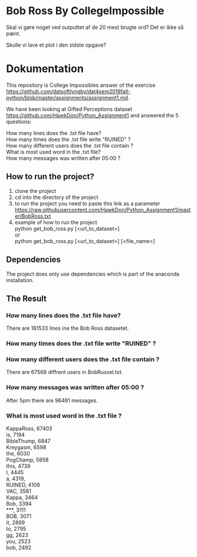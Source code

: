 # Bob Ross By CollegeImpossible

Skal vi gøre noget ved outputtet af de 20 mest brugte ord? Det er ikke så pænt.

Skulle vi lave et plot i den sidste opgave?


# Dokumentation
This repository is College Impossibles answer of the exercise https://github.com/datsoftlyngby/dat4sem2018fall-python/blob/master/assignments/assignment1.md.  

We have been looking at Gifted Perceptions dataset https://github.com/HawkDon/Python_Assignment1 and answered the 5 questions:  

How many lines does the .txt file have?  
How many times does the .txt file write "RUINED" ?  
How many different users does the .txt file contain ?  
What is most used word in the .txt file?  
How many messages was written after 05:00 ?  

## How to run the project?
1. clone the project  
2. cd into the directory of the project   
3. to run the project you need to paste this link as a parameter https://raw.githubusercontent.com/HawkDon/Python_Assignment1/master/BobRoss.txt  
4. example of how to run the project  
python get_bob_ross.py [<url_to_dataset>]  
  or  
  python get_bob_ross.py [<url_to_dataset>] [<file_name>]  

## Dependencies
The project does only use dependencies which is part of the anaconda installation.  

## The Result
### How many lines does the .txt file have?  
There are  181533 lines ine the Bob Ross datasetet.  

### How many times does the .txt file write "RUINED" ?  


### How many different users does the .txt file contain ?  
There are 67568 diffrent users in BobRussel.txt.  

### How many messages was written after 05:00 ? 
After 5pm there are 96481 messages.  

### What is most used word in the .txt file ?
KappaRoss, 67403  
is, 7194  
BibleThump, 6847  
Kreygasm, 6598  
the, 6030  
PogChamp, 5858  
this, 4739  
I, 4445  
a, 4319,  
RUINED, 4108  
VAC, 3581  
Kappa, 3464  
Bob, 3394  
***, 3111  
BOB, 3071  
it, 2889  
to, 2795  
gg, 2623  
you, 2523  
bob, 2492  



